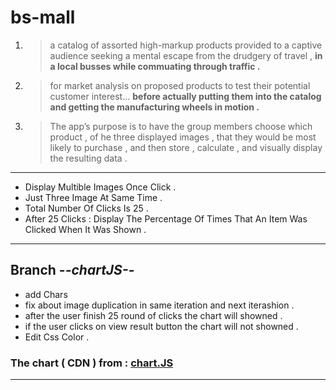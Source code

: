 # bs-mall

1. > a catalog of assorted high-markup products provided to a captive audience seeking a mental escape from the drudgery of travel , **in a local busses while commuating through traffic .**

2. > for market analysis on proposed products to test their potential customer interest… **before actually putting them into the catalog and getting the manufacturing wheels in motion .**

3. > The app’s purpose is to have the group members choose which product , of he three displayed images , that they would be most likely to purchase , and then store , calculate , and visually display the resulting data .

---
* Display Multible Images Once Click .
* Just Three Image At Same Time .
* Total Number Of Clicks Is 25 .
* After 25 Clicks : Display The Percentage Of Times That An Item Was Clicked When It Was Shown .

---
## Branch -*-chartJS-*-
 * add Chars
 * fix about image duplication in same iteration and next iterashion .
 * after the user finish 25 round of clicks the chart will showned .
 * if the user clicks on view result button the chart will not showned .
 * Edit Css Color .

### The chart ( CDN ) from : **[chart.JS](https://www.chartjs.org/)**
---
